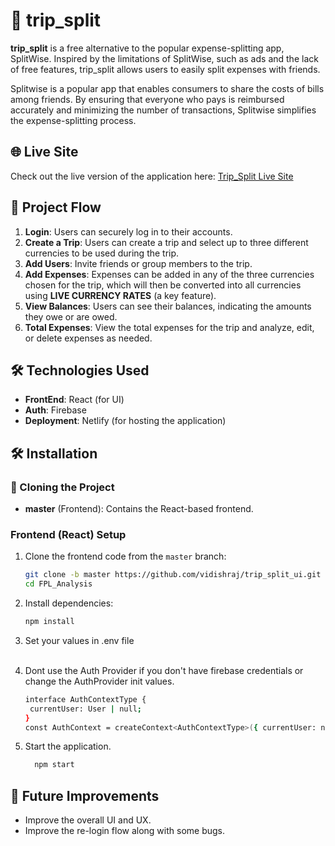 # 🧳 trip_split

**trip_split** is a free alternative to the popular expense-splitting app, SplitWise. Inspired by the limitations of SplitWise, such as ads and the lack of free features, trip_split allows users to easily split expenses with friends.

Splitwise is a popular app that enables consumers to share the costs of bills among friends. By ensuring that everyone who pays is reimbursed accurately and minimizing the number of transactions, Splitwise simplifies the expense-splitting process.

## 🌐 Live Site

Check out the live version of the application here: [Trip_Split Live Site](https://trips-split.netlify.app/)

## 💼 Project Flow

1. **Login**: Users can securely log in to their accounts.
2. **Create a Trip**: Users can create a trip and select up to three different currencies to be used during the trip.
3. **Add Users**: Invite friends or group members to the trip.
4. **Add Expenses**: Expenses can be added in any of the three currencies chosen for the trip, which will then be converted into all currencies using **LIVE CURRENCY RATES** (a key feature).
5. **View Balances**: Users can see their balances, indicating the amounts they owe or are owed.
6. **Total Expenses**: View the total expenses for the trip and analyze, edit, or delete expenses as needed.

## 🛠️ Technologies Used

- **FrontEnd**: React (for UI)
- **Auth**: Firebase
- **Deployment**: Netlify (for hosting the application)

## 🛠️ Installation

### 📂 Cloning the Project

- **master** (Frontend): Contains the React-based frontend.

### Frontend (React) Setup

1. Clone the frontend code from the `master` branch:
   ```bash
   git clone -b master https://github.com/vidishraj/trip_split_ui.git
   cd FPL_Analysis
   ```
2. Install dependencies:
   ```bash
   npm install
   ```
3. Set your values in .env file <br></br>

4. Dont use the Auth Provider if you don't have firebase credentials or change the AuthProvider init values.
   ```bash
   interface AuthContextType {
    currentUser: User | null;
   }
   const AuthContext = createContext<AuthContextType>({ currentUser: null });
   ```
5. Start the application.
   ```bash
     npm start
   ```

## 🎯 Future Improvements

- Improve the overall UI and UX.
- Improve the re-login flow along with some bugs.
